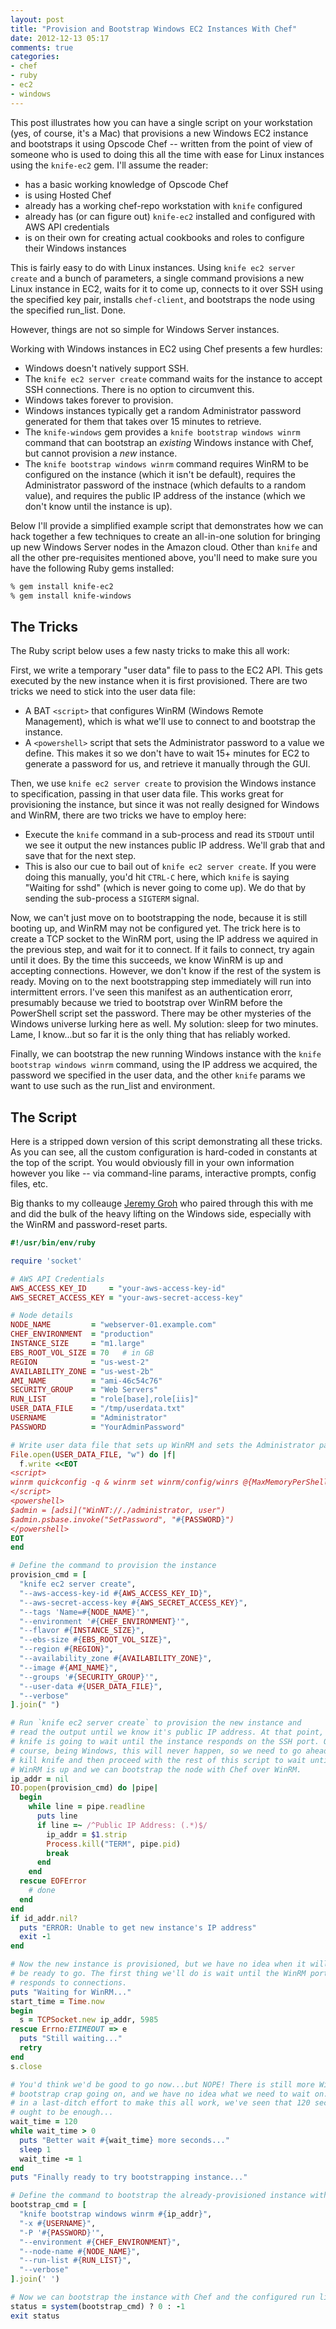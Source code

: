 ```yaml
---
layout: post
title: "Provision and Bootstrap Windows EC2 Instances With Chef"
date: 2012-12-13 05:17
comments: true
categories:
- chef
- ruby
- ec2
- windows
---
```


This post illustrates how you can have a single script on your workstation (yes, of course, it's a Mac) that provisions a new Windows EC2 instance and bootstraps it using Opscode Chef -- written from the point of view of someone who is used to doing this all the time with ease for Linux instances using the `knife-ec2` gem. I'll assume the reader:

  * has a basic working knowledge of Opscode Chef
  * is using Hosted Chef
  * already has a working chef-repo workstation with `knife` configured
  * already has (or can figure out) `knife-ec2` installed and configured with AWS API credentials
  * is on their own for creating actual cookbooks and roles to configure their Windows instances

This is fairly easy to do with Linux instances. Using `knife ec2 server create` and a bunch of parameters, a single command provisions a new Linux instance in EC2, waits for it to come up, connects to it over SSH using the specified key pair, installs `chef-client`, and bootstraps the node using the specified run_list. Done.

However, things are not so simple for Windows Server instances.

<!-- MORE -->

Working with Windows instances in EC2 using Chef presents a few hurdles:

  * Windows doesn't natively support SSH.
  * The `knife ec2 server create` command waits for the instance to accept SSH connections. There is no option to circumvent this.
  * Windows takes forever to provision.
  * Windows instances typically get a random Administrator password generated for them that takes over 15 minutes to retrieve.
  * The `knife-windows` gem provides a `knife bootstrap windows winrm` command that can bootstrap an _existing_ Windows instance with Chef, but cannot provision a _new_ instance.
  * The `knife bootstrap windows winrm` command requires WinRM to be configured on the instance (which it isn't be default), requires the Administrator password of the instnace (which defaults to a random value), and requires the public IP address of the instance (which we don't know until the instance is up).

Below I'll provide a simplified example script that demonstrates how we can hack together a few techniques to create an all-in-one solution for bringing up new Windows Server nodes in the Amazon cloud. Other than `knife` and all the other pre-requisites mentioned above, you'll need to make sure you have the following Ruby gems installed:

``` bash
% gem install knife-ec2
% gem install knife-windows
```

## The Tricks

The Ruby script below uses a few nasty tricks to make this all work:

First, we write a temporary "user data" file to pass to the EC2 API. This gets executed by the new instance when it is first provisioned. There are two tricks we need to stick into the user data file:

  * A BAT `<script>` that configures WinRM (Windows Remote Management), which is what we'll use to connect to and bootstrap the instance.
  * A `<powershell>` script that sets the Administrator password to a value we define. This makes it so we don't have to wait 15+ minutes for EC2 to generate a password for us, and retrieve it manually through the GUI.

Then, we use `knife ec2 server create` to provision the Windows instance to specification, passing in that user data file. This works great for provisioning the instance, but since it was not really designed for Windows and WinRM, there are two tricks we have to employ here:

  * Execute the `knife` command in a sub-process and read its `STDOUT` until we see it output the new instances public IP address. We'll grab that and save that for the next step.
  * This is also our cue to bail out of `knife ec2 server create`. If you were doing this manually, you'd hit `CTRL-C` here, which `knife` is saying "Waiting for sshd" (which is never going to come up). We do that by sending the sub-process a `SIGTERM` signal.

Now, we can't just move on to bootstrapping the node, because it is still booting up, and WinRM may not be configured yet. The trick here is to create a TCP socket to the WinRM port, using the IP address we aquired in the previous step, and wait for it to connect. If it fails to connect, try again until it does. By the time this succeeds, we know WinRM is up and accepting connections. However, we don't know if the rest of the system is ready. Moving on to the next bootstrapping step immediately will run into intermittent errors. I've seen this manifest as an authentication erorr, presumably because we tried to bootstrap over WinRM before the PowerShell script set the password. There may be other mysteries of the Windows universe lurking here as well. My solution: sleep for two minutes. Lame, I know...but so far it is the only thing that has reliably worked.

Finally, we can bootstrap the new running Windows instance with the `knife bootstrap windows winrm` command, using the IP address we acquired, the password we specified in the user data, and the other `knife` params we want to use such as the run_list and environment.

## The Script

Here is a stripped down version of this script demonstrating all these tricks. As you can see, all the custom configuration is hard-coded in constants at the top of the script. You would obviously fill in your own information however you like -- via command-line params, interactive prompts, config files, etc.

Big thanks to my colleauge [Jeremy Groh](https://twitter.com/jgroh9) who paired through this with me and did the bulk of the heavy lifting on the Windows side, especially with the WinRM and password-reset parts.

``` ruby bootstrap-windows.rb https://gist.github.com/4276748 View Gist
#!/usr/bin/env/ruby

require 'socket'

# AWS API Credentials
AWS_ACCESS_KEY_ID     = "your-aws-access-key-id"
AWS_SECRET_ACCESS_KEY = "your-aws-secret-access-key"

# Node details
NODE_NAME         = "webserver-01.example.com"
CHEF_ENVIRONMENT  = "production"
INSTANCE_SIZE     = "m1.large"
EBS_ROOT_VOL_SIZE = 70   # in GB
REGION            = "us-west-2"
AVAILABILITY_ZONE = "us-west-2b"
AMI_NAME          = "ami-46c54c76"
SECURITY_GROUP    = "Web Servers"
RUN_LIST          = "role[base],role[iis]"
USER_DATA_FILE    = "/tmp/userdata.txt"
USERNAME          = "Administrator"
PASSWORD          = "YourAdminPassword"

# Write user data file that sets up WinRM and sets the Administrator password.
File.open(USER_DATA_FILE, "w") do |f|
  f.write <<EOT
<script>
winrm quickconfig -q & winrm set winrm/config/winrs @{MaxMemoryPerShellMB="300"} & winrm set winrm/config @{MaxTimeoutms="1800000"} & winrm set winrm/config/service @{AllowUnencrypted="true"} & winrm set winrm/config/service/auth @{Basic="true"}
</script>
<powershell>
$admin = [adsi]("WinNT://./administrator, user")
$admin.psbase.invoke("SetPassword", "#{PASSWORD}")
</powershell>
EOT
end

# Define the command to provision the instance
provision_cmd = [
  "knife ec2 server create",
  "--aws-access-key-id #{AWS_ACCESS_KEY_ID}",
  "--aws-secret-access-key #{AWS_SECRET_ACCESS_KEY}",
  "--tags 'Name=#{NODE_NAME}'",
  "--environment '#{CHEF_ENVIRONMENT}'",
  "--flavor #{INSTANCE_SIZE}",
  "--ebs-size #{EBS_ROOT_VOL_SIZE}",
  "--region #{REGION}",
  "--availability_zone #{AVAILABILITY_ZONE}",
  "--image #{AMI_NAME}",
  "--groups '#{SECURITY_GROUP}'",
  "--user-data #{USER_DATA_FILE}",
  "--verbose"
].join(" ")

# Run `knife ec2 server create` to provision the new instance and
# read the output until we know it's public IP address. At that point,
# knife is going to wait until the instance responds on the SSH port. Of
# course, being Windows, this will never happen, so we need to go ahead and
# kill knife and then proceed with the rest of this script to wait until
# WinRM is up and we can bootstrap the node with Chef over WinRM.
ip_addr = nil
IO.popen(provision_cmd) do |pipe|
  begin
    while line = pipe.readline
      puts line
      if line =~ /^Public IP Address: (.*)$/
        ip_addr = $1.strip
        Process.kill("TERM", pipe.pid)
        break
      end
    end
  rescue EOFError
    # done
  end
end
if id_addr.nil?
  puts "ERROR: Unable to get new instance's IP address"
  exit -1
end

# Now the new instance is provisioned, but we have no idea when it will
# be ready to go. The first thing we'll do is wait until the WinRM port
# responds to connections.
puts "Waiting for WinRM..."
start_time = Time.now
begin
  s = TCPSocket.new ip_addr, 5985
rescue Errno:ETIMEOUT => e
  puts "Still waiting..."
  retry
end
s.close

# You'd think we'd be good to go now...but NOPE! There is still more Windows
# bootstrap crap going on, and we have no idea what we need to wait on. So,
# in a last-ditch effort to make this all work, we've seen that 120 seconds
# ought to be enough...
wait_time = 120
while wait_time > 0
  puts "Better wait #{wait_time} more seconds..."
  sleep 1
  wait_time -= 1
end
puts "Finally ready to try bootstrapping instance..."

# Define the command to bootstrap the already-provisioned instance with Chef
bootstrap_cmd = [
  "knife bootstrap windows winrm #{ip_addr}",
  "-x #{USERNAME}",
  "-P '#{PASSWORD}'",
  "--environment #{CHEF_ENVIRONMENT}",
  "--node-name #{NODE_NAME}",
  "--run-list #{RUN_LIST}",
  "--verbose"
].join(' ')

# Now we can bootstrap the instance with Chef and the configured run list.
status = system(bootstrap_cmd) ? 0 : -1
exit status
```
